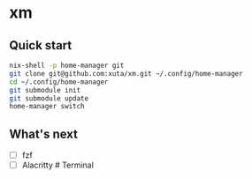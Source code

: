 # xm

## Quick start

```bash
nix-shell -p home-manager git
git clone git@github.com:xuta/xm.git ~/.config/home-manager
cd ~/.config/home-manager
git submodule init
git submodule update
home-manager switch
```

## What's next

* [ ] fzf
* [ ] Alacritty  # Terminal
